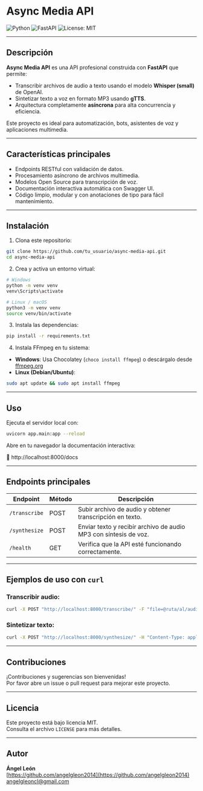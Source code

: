 # Async Media API

![Python](https://img.shields.io/badge/python-3.9%2B-blue)
![FastAPI](https://img.shields.io/badge/FastAPI-asyncio-green)
![License: MIT](https://img.shields.io/badge/license-MIT-blue.svg)

---

## Descripción

**Async Media API** es una API profesional construida con **FastAPI** que permite:

- Transcribir archivos de audio a texto usando el modelo **Whisper (small)** de OpenAI.
- Sintetizar texto a voz en formato MP3 usando **gTTS**.
- Arquitectura completamente **asíncrona** para alta concurrencia y eficiencia.

Este proyecto es ideal para automatización, bots, asistentes de voz y aplicaciones multimedia.

---

## Características principales

- Endpoints RESTful con validación de datos.
- Procesamiento asíncrono de archivos multimedia.
- Modelos Open Source para transcripción de voz.
- Documentación interactiva automática con Swagger UI.
- Código limpio, modular y con anotaciones de tipo para fácil mantenimiento.

---

## Instalación

1. Clona este repositorio:

```bash
git clone https://github.com/tu_usuario/async-media-api.git
cd async-media-api
```

2. Crea y activa un entorno virtual:

```bash
# Windows
python -m venv venv
venv\Scripts\activate

# Linux / macOS
python3 -m venv venv
source venv/bin/activate
```

3. Instala las dependencias:

```bash
pip install -r requirements.txt
```

4. Instala FFmpeg en tu sistema:

- **Windows**: Usa Chocolatey (`choco install ffmpeg`) o descárgalo desde [ffmpeg.org](https://ffmpeg.org/download.html)
- **Linux (Debian/Ubuntu)**:

```bash
sudo apt update && sudo apt install ffmpeg
```

---

## Uso

Ejecuta el servidor local con:

```bash
uvicorn app.main:app --reload
```

Abre en tu navegador la documentación interactiva:

📍 http://localhost:8000/docs

---

## Endpoints principales

| Endpoint        | Método | Descripción                                                   |
|-----------------|--------|---------------------------------------------------------------|
| `/transcribe`   | POST   | Subir archivo de audio y obtener transcripción en texto.      |
| `/synthesize`   | POST   | Enviar texto y recibir archivo de audio MP3 con síntesis de voz. |
| `/health`       | GET    | Verifica que la API esté funcionando correctamente.           |

---

## Ejemplos de uso con `curl`

### Transcribir audio:

```bash
curl -X POST "http://localhost:8000/transcribe/" -F "file=@ruta/al/audio.mp3"
```

### Sintetizar texto:

```bash
curl -X POST "http://localhost:8000/synthesize/" -H "Content-Type: application/json" -d "{\"text\":\"Hola desde Async Media API\"}"
```

---

## Contribuciones

¡Contribuciones y sugerencias son bienvenidas!  
Por favor abre un issue o pull request para mejorar este proyecto.

---

## Licencia

Este proyecto está bajo licencia MIT.  
Consulta el archivo `LICENSE` para más detalles.

---

## Autor

**Ángel León**  
[https://github.com/angelgleon2014](https://github.com/angelgleon2014)  
angelgleoncl@gmail.com
